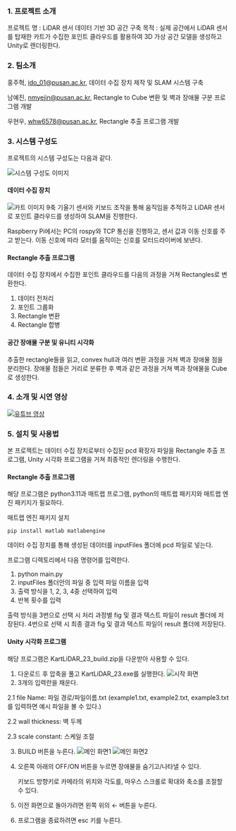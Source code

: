 ### 1. 프로젝트 소개

프로젝트 명 : LiDAR 센서 데이터 기반 3D 공간 구축
목적 : 실제 공간에서 LiDAR 센서를 탑재한 카트가 수집한 포인트 클라우드를 활용하여 3D 가상 공간 모델을 생성하고 Unity로 렌더링한다.

### 2. 팀소개

홍주혁, ido_01@pusan.ac.kr, 데이터 수집 장치 제작 및 SLAM 시스템 구축

남예진, nmyejin@pusan.ac.kr, Rectangle to Cube 변환 및 벽과 장애물 구분 프로그램 개발

우현우, whw6578@pusan.ac.kr, Rectangle 추출 프로그램 개발

### 3. 시스템 구성도

프로젝트의 시스템 구성도는 다음과 같다.

![시스템 구성도 이미지](https://github.com/pnucse-capstone/capstone-2023-1-23/assets/102347501/cce5835a-aa81-42cc-a00b-b4a30f43d681)

#### 데이터 수집 장치
![카트 이미지](https://github.com/pnucse-capstone/capstone-2023-1-23/assets/102347501/57fa0e79-2b6d-497d-b5e1-2e2e3637af2d)
9축 기울기 센서와 키보드 조작을 통해 움직임을 추적하고 LiDAR 센서로 포인트 클라우드를 생성하여 SLAM을 진행한다.

Raspberry Pi에서는 PC의 rospy와 TCP 통신을 진행하고, 센서 값과 이동 신호를 주고 받는다. 이동 신호에 따라 모터를 움직이는 신호를 모터드라이버에 보낸다.

#### Rectangle 추출 프로그램
데이터 수집 장치에서 수집한 포인트 클라우드를 다음의 과정을 거쳐 Rectangles로 변환한다.

1. 데이터 전처리
2. 포인트 그룹화
3. Rectangle 변환
4. Rectangle 합병

#### 공간 장애물 구분 및 유니티 시각화
추출한 rectangle들을 읽고, convex hull과 여러 변환 과정을 거쳐 벽과 장애물 점을 분리한다.
장애물 점들은 거리로 분류한 후 벽과 같은 과정을 거쳐 벽과 장애물을 Cube로 생성한다.

### 4. 소개 및 시연 영상

[![유튜브 영상](http://img.youtube.com/vi/_DUv0jyv7Tc/0.jpg)](https://www.youtube.com/watch?v=_DUv0jyv7Tc)

### 5. 설치 및 사용법

본 프로젝트는 데이터 수집 장치로부터 수집된 pcd 확장자 파일을 Rectangle 추출 프로그램, Unity 시각화 프로그램을 거쳐 최종적인 렌더링을 수행한다.

#### Rectangle 추출 프로그램
해당 프로그램은 python3.11과 매트랩 프로그램, python의 매트랩 패키지와 매트랩 엔진 패키지가 필요하다.

매트랩 엔진 패키지 설치

```
pip install matlab matlabengine
```

데이터 수집 장치를 통해 생성된 데이터를 inputFiles 폴더에 pcd 파일로 넣는다.

프로그램 디렉토리에서 다음 명령어를 입력한다.
1. python main.py
2. inputFiles 폴더안의 파일 중 입력 파일 이름을 입력
3. 출력 방식을 1, 2, 3, 4중 선택하여 입력
4. 반복 횟수를 입력

출력 방식을 3번으로 선택 시 처리 과정별 fig 및 결과 텍스트 파일이 result 폴더에 저장된다. 
4번으로 선택 시 최종 결과 fig 및 결과 텍스트 파일이 result 폴더에 저장된다.

#### Unity 시각화 프로그램 
해당 프로그램은 KartLiDAR_23_build.zip을 다운받아 사용할 수 있다.

1. 다운로드 후 압축을 풀고 KartLiDAR_23.exe를 실행한다.
![시작 화면](https://github.com/pnucse-capstone/capstone-2023-1-23/assets/114997956/ede1e939-0f63-4073-80fb-f3ff1e50c437)
2. 3개의 입력란을 채운다.

  2.1 file Name: 파일 경로/파일이름.txt (example1.txt, example2.txt, example3.txt를 입력하면 예시 파일을 볼 수 있다.)

  2.2 wall thickness: 벽 두께

  2.3 scale constant: 스케일 조절
  
3. BUILD 버튼을 누른다.
![메인 화면1](https://github.com/pnucse-capstone/capstone-2023-1-23/assets/114997956/1f05940b-0d54-4591-8f83-d16ff636404b)
![메인 화면2](https://github.com/pnucse-capstone/capstone-2023-1-23/assets/114997956/59ecc7a6-33db-4f7c-ae30-4605ca442318)
4. 오른쪽 아래의 OFF/ON 버튼을 누르면 장애물을 숨기고/나타낼 수 있다.

   키보드 방향키로 카메라의 위치와 각도를, 마우스 스크롤로 확대와 축소를 조절할 수 있다.
   
5. 이전 화면으로 돌아가려면 왼쪽 위의 ← 버튼을 누른다.
6. 프로그램을 종료하려면 esc 키를 누른다.
